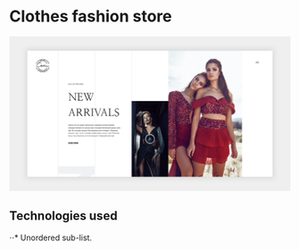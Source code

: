 # Clothes fashion store

![home section image](https://raw.githubusercontent.com/Szymon-Levy/clothes-fashion-store/main/readme/home-section.jpg)

## Technologies used

⋅⋅* Unordered sub-list. 